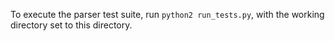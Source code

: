 To execute the parser test suite, run `python2 run_tests.py`, with the working
directory set to this directory.

